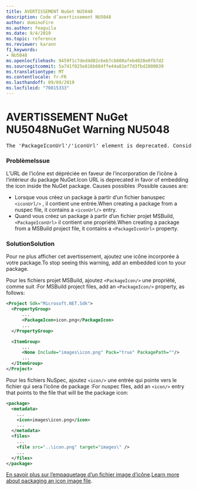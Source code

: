 ```yaml
---
title: AVERTISSEMENT NuGet NU5048
description: Code d’avertissement NU5048
author: dominoFire
ms.author: feaguila
ms.date: 9/4/2019
ms.topic: reference
ms.reviewer: karann
f1_keywords:
- NU5048
ms.openlocfilehash: 9459f1c7ded4d02c6eb7cb600afeb4020e0fb7d2
ms.sourcegitcommit: 5a741f025e816b684ffe44a81ef7d3fbd2800039
ms.translationtype: MT
ms.contentlocale: fr-FR
ms.lasthandoff: 09/09/2019
ms.locfileid: "70815333"
---
```

# <a name="nuget-warning-nu5048"></a><span data-ttu-id="280b5-103">AVERTISSEMENT NuGet NU5048</span><span class="sxs-lookup"><span data-stu-id="280b5-103">NuGet Warning NU5048</span></span>

<pre>The 'PackageIconUrl'/'iconUrl' element is deprecated. Consider using the 'PackageIcon'/'icon' element instead. Learn more at https://aka.ms/deprecateIconUrl</pre>


### <a name="issue"></a><span data-ttu-id="280b5-104">Problème</span><span class="sxs-lookup"><span data-stu-id="280b5-104">Issue</span></span>

<span data-ttu-id="280b5-105">L’URL de l’icône est dépréciée en faveur de l’incorporation de l’icône à l’intérieur du package NuGet.</span><span class="sxs-lookup"><span data-stu-id="280b5-105">Icon URL is deprecated in favor of embedding the icon inside the NuGet package.</span></span> <span data-ttu-id="280b5-106">Causes possibles :</span><span class="sxs-lookup"><span data-stu-id="280b5-106">Possible causes are:</span></span>

- <span data-ttu-id="280b5-107">Lorsque vous créez un package à partir d’un fichier banuspec `<iconUrl/>` , il contient une entrée.</span><span class="sxs-lookup"><span data-stu-id="280b5-107">When creating a package from a nuspec file, it contains a `<iconUrl/>` entry.</span></span>
- <span data-ttu-id="280b5-108">Quand vous créez un package à partir d’un fichier projet MSBuild, `<PackageIconUrl>` il contient une propriété.</span><span class="sxs-lookup"><span data-stu-id="280b5-108">When creating a package from a MSBuild project file, it contains a `<PackageIconUrl>` property.</span></span>


### <a name="solution"></a><span data-ttu-id="280b5-109">Solution</span><span class="sxs-lookup"><span data-stu-id="280b5-109">Solution</span></span>

<span data-ttu-id="280b5-110">Pour ne plus afficher cet avertissement, ajoutez une icône incorporée à votre package.</span><span class="sxs-lookup"><span data-stu-id="280b5-110">To stop seeing this warning, add an embedded icon to your package.</span></span>

<span data-ttu-id="280b5-111">Pour les fichiers projet MSBuild, ajoutez `<PackageIcon/>` une propriété, comme suit :</span><span class="sxs-lookup"><span data-stu-id="280b5-111">For MSBuild project files, add an `<PackageIcon/>` property, as follows:</span></span>

```xml
<Project Sdk="Microsoft.NET.Sdk">
  <PropertyGroup>
      ...
      <PackageIcon>icon.png</PackageIcon>
      ...
  </PropertyGroup>

  <ItemGroup>
      ...
      <None Include="images\icon.png" Pack="true" PackagePath=""/>
      ...
  </ItemGroup>
</Project>
```

<span data-ttu-id="280b5-112">Pour les fichiers NuSpec, ajoutez `<icon/>` une entrée qui pointe vers le fichier qui sera l’icône de package :</span><span class="sxs-lookup"><span data-stu-id="280b5-112">For nuspec files, add an `<icon/>` entry that points to the file that will be the package icon:</span></span>

```xml
<package>
  <metadata>
    ...
    <icon>images\icon.png</icon>
    ...
  </metadata>
  <files>
    ...
    <file src="..\icon.png" target="images\" />
    ...
  </files>
</package>
```

<span data-ttu-id="280b5-113">[En savoir plus sur l’empaquetage d’un fichier image d’icône](../msbuild-targets.md#packing-an-icon-image-file).</span><span class="sxs-lookup"><span data-stu-id="280b5-113">[Learn more about packaging an icon image file](../msbuild-targets.md#packing-an-icon-image-file).</span></span>
